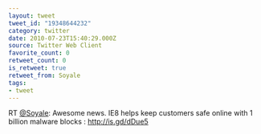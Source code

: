 ```yaml
---
layout: tweet
tweet_id: "19348644232"
category: twitter
date: 2010-07-23T15:40:29.000Z
source: Twitter Web Client
favorite_count: 0
retweet_count: 0
is_retweet: true
retweet_from: Soyale
tags:
- tweet
---
```


RT [@Soyale](https://twitter.com/@Soyale): Awesome news. IE8 helps keep customers safe online with 1 billion malware blocks  :  http://is.gd/dDue5
